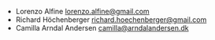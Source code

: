 * Lorenzo Alfine <lorenzo.alfine@gmail.com>
* Richard Höchenberger <richard.hoechenberger@gmail.com>
* Camilla Arndal Andersen <camilla@arndalandersen.dk>
